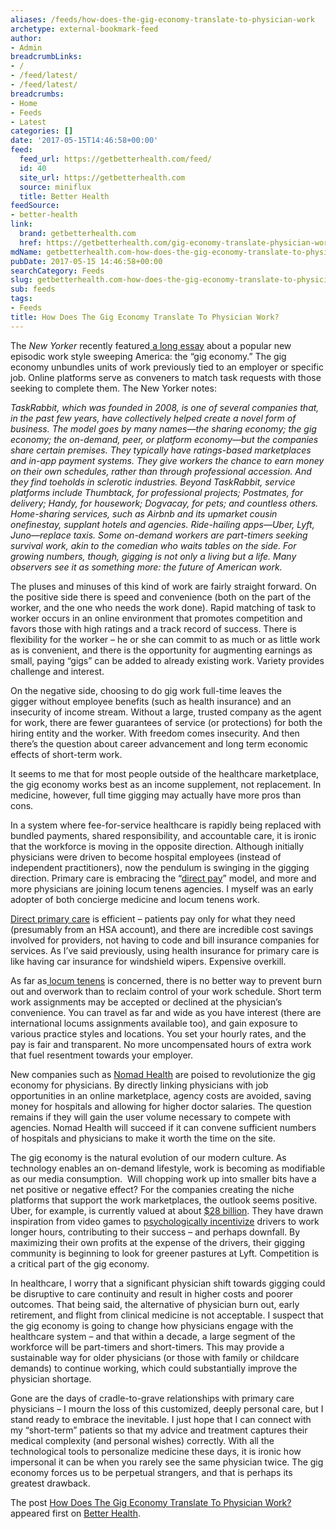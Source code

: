 ```yaml
---
aliases: /feeds/how-does-the-gig-economy-translate-to-physician-work
archetype: external-bookmark-feed
author:
- Admin
breadcrumbLinks:
- /
- /feed/latest/
- /feed/latest/
breadcrumbs:
- Home
- Feeds
- Latest
categories: []
date: '2017-05-15T14:46:58+00:00'
feed:
  feed_url: https://getbetterhealth.com/feed/
  id: 40
  site_url: https://getbetterhealth.com
  source: miniflux
  title: Better Health
feedSource:
- better-health
link:
  brand: getbetterhealth.com
  href: https://getbetterhealth.com/gig-economy-translate-physician-work/
mdName: getbetterhealth.com-how-does-the-gig-economy-translate-to-physician-work
pubDate: 2017-05-15 14:46:58+00:00
searchCategory: Feeds
slug: getbetterhealth.com-how-does-the-gig-economy-translate-to-physician-work
sub: feeds
tags:
- Feeds
title: How Does The Gig Economy Translate To Physician Work?
---
```


<p><img src="http://getbetterhealth.com/wp-content/uploads/2017/05/GigEconomy-300x217.jpg" alt="" loading="lazy"/>The <em>New Yorker</em> recently featured<a href="http://www.newyorker.com/magazine/2017/05/15/is-the-gig-economy-working" rel="noopener noreferrer" target="_blank" referrerpolicy="no-referrer"> a long essay</a> about a popular new episodic work style sweeping America: the “gig economy.” The gig economy unbundles units of work previously tied to an employer or specific job. Online platforms serve as conveners to match task requests with those seeking to complete them. The New Yorker notes:</p>
<p><em>TaskRabbit, which was founded in 2008, is one of several companies that, in the past few years, have collectively helped create a novel form of business. The model goes by many names—the sharing economy; the gig economy; the on-demand, peer, or platform economy—but the companies share certain premises. They typically have ratings-based marketplaces and in-app payment systems. They give workers the chance to earn money on their own schedules, rather than through professional accession. And they find toeholds in sclerotic industries. Beyond TaskRabbit, service platforms include Thumbtack, for professional projects; Postmates, for delivery; Handy, for housework; Dogvacay, for pets; and countless others. Home-sharing services, such as Airbnb and its upmarket cousin onefinestay, supplant hotels and agencies. Ride-hailing apps—Uber, Lyft, Juno—replace taxis. Some on-demand workers are part-timers seeking survival work, akin to the comedian who waits tables on the side. For growing numbers, though, gigging is not only a living but a life. Many observers see it as something more: the future of American work.</em></p>
<p>The pluses and minuses of this kind of work are fairly straight forward. On the positive side there is speed and convenience (both on the part of the worker, and the one who needs the work done). Rapid matching of task to worker occurs in an online environment that promotes competition and favors those with high ratings and a track record of success. There is flexibility for the worker – he or she can commit to as much or as little work as is convenient, and there is the opportunity for augmenting earnings as small, paying “gigs” can be added to already existing work. Variety provides challenge and interest.</p>
<p>On the negative side, choosing to do gig work full-time leaves the gigger without employee benefits (such as health insurance) and an insecurity of income stream. Without a large, trusted company as the agent for work, there are fewer guarantees of service (or protections) for both the hiring entity and the worker. With freedom comes insecurity. And then there’s the question about career advancement and long term economic effects of short-term work.</p>
<p>It seems to me that for most people outside of the healthcare marketplace, the gig economy works best as an income supplement, not replacement. In medicine, however, full time gigging may actually have more pros than cons.</p>
<p>In a system where fee-for-service healthcare is rapidly being replaced with bundled payments, shared responsibility, and accountable care, it is ironic that the workforce is moving in the opposite direction. Although initially physicians were driven to become hospital employees (instead of independent practitioners), now the pendulum is swinging in the gigging direction. Primary care is embracing the “<a href="http://msbusiness.com/2017/05/direct-primary-care-doctor/" rel="noopener noreferrer" target="_blank" referrerpolicy="no-referrer">direct pay</a>” model, and more and more physicians are joining locum tenens agencies. I myself was an early adopter of both concierge medicine and locum tenens work.</p>
<p><a href="http://getbetterhealth.com/are-primary-care-physicians-being-assimilated-by-the-borg/2012.11.09" rel="noopener noreferrer" target="_blank" referrerpolicy="no-referrer">Direct primary care</a> is efficient – patients pay only for what they need (presumably from an HSA account), and there are incredible cost savings involved for providers, not having to code and bill insurance companies for services. As I’ve said previously, using health insurance for primary care is like having car insurance for windshield wipers. Expensive overkill.</p>
<p>As far as<a href="http://getbetterhealth.com/how-to-make-inpatient-medical-care-fun-again-try-locum-tenens-work/2014.05.05" rel="noopener noreferrer" target="_blank" referrerpolicy="no-referrer"> locum tenens</a> is concerned, there is no better way to prevent burn out and overwork than to reclaim control of your work schedule. Short term work assignments may be accepted or declined at the physician’s convenience. You can travel as far and wide as you have interest (there are international locums assignments available too), and gain exposure to various practice styles and locations. You set your hourly rates, and the pay is fair and transparent. No more uncompensated hours of extra work that fuel resentment towards your employer.</p>
<p>New companies such as <a href="https://nomadhealth.com/" rel="noopener noreferrer" target="_blank" referrerpolicy="no-referrer">Nomad Health</a> are poised to revolutionize the gig economy for physicians. By directly linking physicians with job opportunities in an online marketplace, agency costs are avoided, saving money for hospitals and allowing for higher doctor salaries. The question remains if they will gain the user volume necessary to compete with agencies. Nomad Health will succeed if it can convene sufficient numbers of hospitals and physicians to make it worth the time on the site.</p>
<p>The gig economy is the natural evolution of our modern culture. As technology enables an on-demand lifestyle, work is becoming as modifiable as our media consumption.  Will chopping work up into smaller bits have a net positive or negative effect? For the companies creating the niche platforms that support the work marketplaces, the outlook seems positive. Uber, for example, is currently valued at about <a href="https://www.bloomberg.com/news/articles/2016-08-17/an-expert-in-valuation-says-uber-may-have-already-peaked" rel="noopener noreferrer" target="_blank" referrerpolicy="no-referrer">$28 billion</a>. They have drawn inspiration from video games to <a href="https://www.nytimes.com/interactive/2017/04/02/technology/uber-drivers-psychological-tricks.html?_r=0" rel="noopener noreferrer" target="_blank" referrerpolicy="no-referrer">psychologically incentivize</a> drivers to work longer hours, contributing to their success – and perhaps downfall. By maximizing their own profits at the expense of the drivers, their gigging community is beginning to look for greener pastures at Lyft. Competition is a critical part of the gig economy.</p>
<p>In healthcare, I worry that a significant physician shift towards gigging could be disruptive to care continuity and result in higher costs and poorer outcomes. That being said, the alternative of physician burn out, early retirement, and flight from clinical medicine is not acceptable. I suspect that the gig economy is going to change how physicians engage with the healthcare system – and that within a decade, a large segment of the workforce will be part-timers and short-timers. This may provide a sustainable way for older physicians (or those with family or childcare demands) to continue working, which could substantially improve the physician shortage.</p>
<p>Gone are the days of cradle-to-grave relationships with primary care physicians – I mourn the loss of this customized, deeply personal care, but I stand ready to embrace the inevitable. I just hope that I can connect with my “short-term” patients so that my advice and treatment captures their medical complexity (and personal wishes) correctly. With all the technological tools to personalize medicine these days, it is ironic how impersonal it can be when you rarely see the same physician twice. The gig economy forces us to be perpetual strangers, and that is perhaps its greatest drawback.</p>
<p>The post <a href="https://getbetterhealth.com/gig-economy-translate-physician-work/" rel="noopener noreferrer" target="_blank" referrerpolicy="no-referrer">How Does The Gig Economy Translate To Physician Work?</a> appeared first on <a href="https://getbetterhealth.com" rel="noopener noreferrer" target="_blank" referrerpolicy="no-referrer">Better Health</a>.</p>